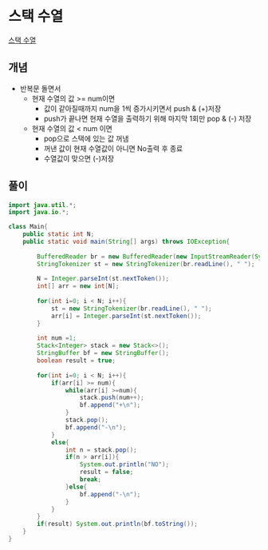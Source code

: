 # 스택 수열

[스택 수열](https://www.acmicpc.net/problem/1874)

## 개념
+ 반복문 돌면서 
  + 현재 수열의 값 >= num이면 
    + 값이 같아질때까지 num을 1씩 증가시키면서 push & (+)저장
    + push가 끝나면 현재 수열을 출력하기 위해 마지막 1회만 pop & (-) 저장 
  + 현재 수열의 값 < num 이면
    +  pop으로 스택에 있는 값 꺼냄
    +  꺼낸 값이 현재 수열값이 아니면 No출력 후 종료
    +  수열값이 맞으면 (-)저장 

## 풀이

```java
import java.util.*;
import java.io.*;

class Main{
    public static int N;
    public static void main(String[] args) throws IOException{
        
        BufferedReader br = new BufferedReader(new InputStreamReader(System.in));
        StringTokenizer st = new StringTokenizer(br.readLine(), " ");
        
        N = Integer.parseInt(st.nextToken());
        int[] arr = new int[N];
        
        for(int i=0; i < N; i++){
            st = new StringTokenizer(br.readLine(), " ");
            arr[i] = Integer.parseInt(st.nextToken());
        }
        
        int num =1; 
        Stack<Integer> stack = new Stack<>();
        StringBuffer bf = new StringBuffer();
        boolean result = true; 
        
        for(int i=0; i < N; i++){
            if(arr[i] >= num){
                while(arr[i] >=num){
                    stack.push(num++);
                    bf.append("+\n");
                }
                stack.pop();
                bf.append("-\n");
            }
            else{
                int n = stack.pop();
                if(n > arr[i]){
                    System.out.println("NO");
                    result = false;
                    break; 
                }else{
                    bf.append("-\n"); 
                }
            }
        }
        if(result) System.out.println(bf.toString());
    }
}
```

